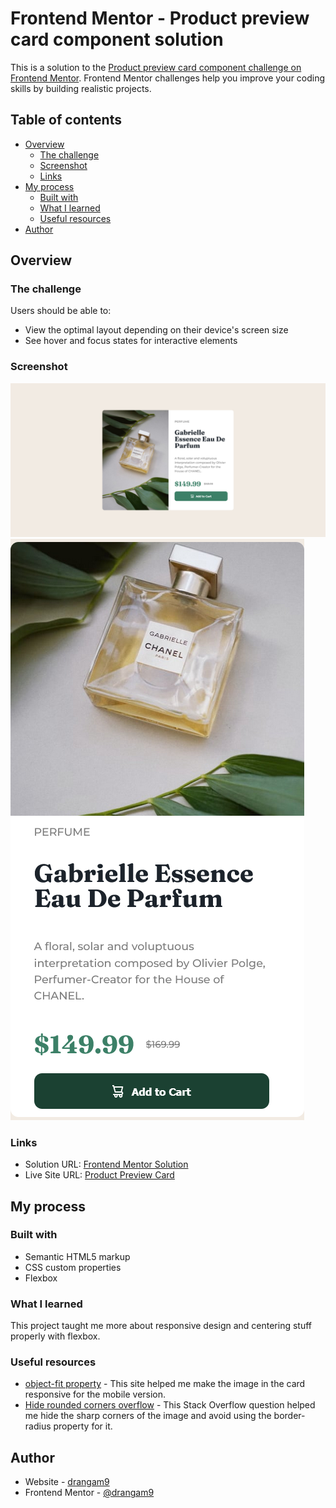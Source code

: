 # Frontend Mentor - Product preview card component solution

This is a solution to the [Product preview card component challenge on Frontend Mentor](https://www.frontendmentor.io/challenges/product-preview-card-component-GO7UmttRfa). Frontend Mentor challenges help you improve your coding skills by building realistic projects.

## Table of contents

- [Overview](#overview)
  - [The challenge](#the-challenge)
  - [Screenshot](#screenshot)
  - [Links](#links)
- [My process](#my-process)
  - [Built with](#built-with)
  - [What I learned](#what-i-learned)
  - [Useful resources](#useful-resources)
- [Author](#author)

## Overview

### The challenge

Users should be able to:

- View the optimal layout depending on their device's screen size
- See hover and focus states for interactive elements

### Screenshot

![](./screenshot.png)
![](./screenshot-mobile.png)

### Links

- Solution URL: [Frontend Mentor Solution](https://www.frontendmentor.io/solutions/product-preview-component-with-html-and-css-WknV5T35x8)
- Live Site URL: [Product Preview Card](https://drangam9.github.io/product-preview-card-component/)

## My process

### Built with

- Semantic HTML5 markup
- CSS custom properties
- Flexbox

### What I learned

This project taught me more about responsive design and centering stuff properly with flexbox.

### Useful resources

- [object-fit property](https://www.digitalocean.com/community/tutorials/css-cropping-images-object-fit) - This site helped me make the image in the card responsive for the mobile version.
- [Hide rounded corners overflow](https://stackoverflow.com/questions/5736503/how-to-make-css3-rounded-corners-hide-overflow-in-chrome-opera) - This Stack Overflow question helped me hide the sharp corners of the image and avoid using the border-radius property for it.

## Author

- Website - [drangam9](https://github.com/drangam9)
- Frontend Mentor - [@drangam9](https://www.frontendmentor.io/profile/drangam9)
